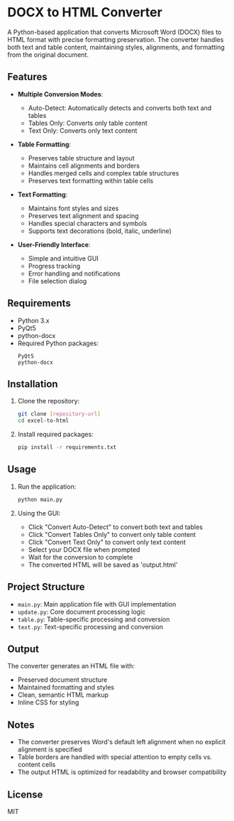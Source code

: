 # DOCX to HTML Converter

A Python-based application that converts Microsoft Word (DOCX) files to HTML format with precise formatting preservation. The converter handles both text and table content, maintaining styles, alignments, and formatting from the original document.

## Features

- **Multiple Conversion Modes**:
  - Auto-Detect: Automatically detects and converts both text and tables
  - Tables Only: Converts only table content
  - Text Only: Converts only text content

- **Table Formatting**:
  - Preserves table structure and layout
  - Maintains cell alignments and borders
  - Handles merged cells and complex table structures
  - Preserves text formatting within table cells

- **Text Formatting**:
  - Maintains font styles and sizes
  - Preserves text alignment and spacing
  - Handles special characters and symbols
  - Supports text decorations (bold, italic, underline)

- **User-Friendly Interface**:
  - Simple and intuitive GUI
  - Progress tracking
  - Error handling and notifications
  - File selection dialog

## Requirements

- Python 3.x
- PyQt5
- python-docx
- Required Python packages:
  ```
  PyQt5
  python-docx
  ```

## Installation

1. Clone the repository:
   ```bash
   git clone [repository-url]
   cd excel-to-html
   ```

2. Install required packages:
   ```bash
   pip install -r requirements.txt
   ```

## Usage

1. Run the application:
   ```bash
   python main.py
   ```

2. Using the GUI:
   - Click "Convert Auto-Detect" to convert both text and tables
   - Click "Convert Tables Only" to convert only table content
   - Click "Convert Text Only" to convert only text content
   - Select your DOCX file when prompted
   - Wait for the conversion to complete
   - The converted HTML will be saved as 'output.html'

## Project Structure

- `main.py`: Main application file with GUI implementation
- `update.py`: Core document processing logic
- `table.py`: Table-specific processing and conversion
- `text.py`: Text-specific processing and conversion

## Output

The converter generates an HTML file with:
- Preserved document structure
- Maintained formatting and styles
- Clean, semantic HTML markup
- Inline CSS for styling

## Notes

- The converter preserves Word's default left alignment when no explicit alignment is specified
- Table borders are handled with special attention to empty cells vs. content cells
- The output HTML is optimized for readability and browser compatibility

## License

MIT